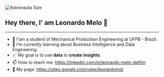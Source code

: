 ![Astronauta Size](https://user-images.githubusercontent.com/46456284/116629549-db1f1c80-a927-11eb-8bcb-d41370f3d778.jpg)

## Hey there, I' am Leonardo Melo 👋
***

- 🔭 I'am a student of Mechanical Production Engineering at UFPB - Brazil.
- 🌱 I’m currently learning about Business Intelligence and Data Engineering.
- :chart_with_upwards_trend: My goal is to use **data** to **create insights**. 
- 📫 How to reach me: https://linkedin.com/in/leonardo-melo-delfim
- :briefcase: My page: https://sites.google.com/view/leonardomd/

<!----Here are some ideas to get you started:

<!---- 🔭 I’m currently working on ...-->
<!---  👯 I’m looking to collaborate on ...
- 🤔 I’m looking for help with ...
- 💬 Ask me about ... -->

<!-- 
- 😄 Pronouns: ...
- ⚡ Fun fact: ...
-->
